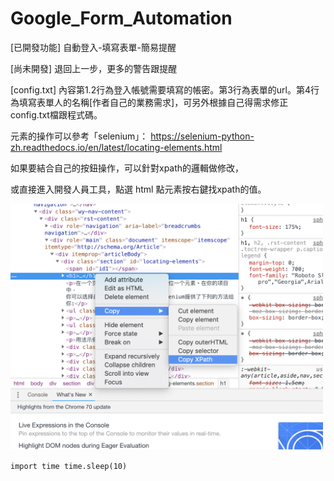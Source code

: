 # Google_Form_Automation

[已開發功能] 自動登入-填寫表單-簡易提醒

[尚未開發] 退回上一步，更多的警告跟提醒

[config.txt] 內容第1.2行為登入帳號需要填寫的帳密。第3行為表單的url。第4行為填寫表單人的名稱[作者自己的業務需求]，可另外根據自己得需求修正config.txt檔跟程式碼。



元素的操作可以參考「selenium」：
https://selenium-python-zh.readthedocs.io/en/latest/locating-elements.html

如果要結合自己的按鈕操作，可以針對xpath的邏輯做修改，

或直接進入開發人員工具，點選 html 點元素按右鍵找xpath的值。

<img width='500px' src="https://github.com/leeivan1007/Google_Form_Automation/blob/master/demo.png"/>

`
import time
time.sleep(10)
`
